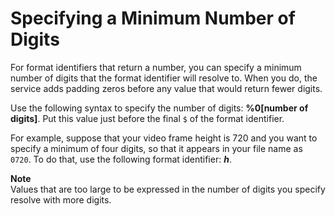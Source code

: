 # Specifying a Minimum Number of Digits<a name="specifying-a-minimum-number-of-digits"></a>

For format identifiers that return a number, you can specify a minimum number of digits that the format identifier will resolve to\. When you do, the service adds padding zeros before any value that would return fewer digits\.

Use the following syntax to specify the number of digits: **%0\[number of digits\]**\. Put this value just before the final `$` of the format identifier\.

For example, suppose that your video frame height is 720 and you want to specify a minimum of four digits, so that it appears in your file name as `0720`\. To do that, use the following format identifier: **$h%04$**\.

**Note**  
Values that are too large to be expressed in the number of digits you specify resolve with more digits\.